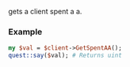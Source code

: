 gets a client spent a a.
### Example

```perl
my $val = $client->GetSpentAA();
quest::say($val); # Returns uint
```
